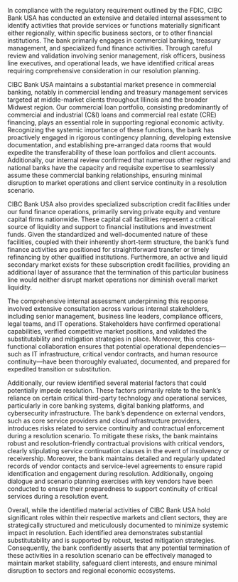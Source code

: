 In compliance with the regulatory requirement outlined by the FDIC, CIBC Bank USA has conducted an extensive and detailed internal assessment to identify activities that provide services or functions materially significant either regionally, within specific business sectors, or to other financial institutions. The bank primarily engages in commercial banking, treasury management, and specialized fund finance activities. Through careful review and validation involving senior management, risk officers, business line executives, and operational leads, we have identified critical areas requiring comprehensive consideration in our resolution planning.

CIBC Bank USA maintains a substantial market presence in commercial banking, notably in commercial lending and treasury management services targeted at middle-market clients throughout Illinois and the broader Midwest region. Our commercial loan portfolio, consisting predominantly of commercial and industrial (C&I) loans and commercial real estate (CRE) financing, plays an essential role in supporting regional economic activity. Recognizing the systemic importance of these functions, the bank has proactively engaged in rigorous contingency planning, developing extensive documentation, and establishing pre-arranged data rooms that would expedite the transferability of these loan portfolios and client accounts. Additionally, our internal review confirmed that numerous other regional and national banks have the capacity and requisite expertise to seamlessly assume these commercial banking relationships, ensuring minimal disruption to market operations and client service continuity in a resolution scenario.

CIBC Bank USA also provides specialized subscription credit facilities under our fund finance operations, primarily serving private equity and venture capital firms nationwide. These capital call facilities represent a critical source of liquidity and support to financial institutions and investment funds. Given the standardized and well-documented nature of these facilities, coupled with their inherently short-term structure, the bank’s fund finance activities are positioned for straightforward transfer or timely refinancing by other qualified institutions. Furthermore, an active and liquid secondary market exists for these subscription credit facilities, providing an additional layer of assurance that the termination of this particular business line would neither disrupt market operations nor diminish overall market liquidity.

The comprehensive internal assessment underpinning this response involved extensive consultation across various internal stakeholders, including senior management, business line leaders, compliance officers, legal teams, and IT operations. Stakeholders have confirmed operational capabilities, verified competitive market positions, and validated the substitutability and mitigation strategies in place. Moreover, this cross-functional collaboration ensures that potential operational dependencies—such as IT infrastructure, critical vendor contracts, and human resource continuity—have been thoroughly evaluated, documented, and prepared for expedited transition or substitution.

Additionally, our review identified several material factors that could potentially impede resolution. These factors primarily relate to the bank’s reliance on certain critical third-party technology and operational services, particularly in core banking systems, digital banking platforms, and cybersecurity infrastructure. The bank’s dependence on external vendors, such as core service providers and cloud infrastructure providers, introduces risks related to service continuity and contractual enforcement during a resolution scenario. To mitigate these risks, the bank maintains robust and resolution-friendly contractual provisions with critical vendors, clearly stipulating service continuation clauses in the event of insolvency or receivership. Moreover, the bank maintains detailed and regularly updated records of vendor contacts and service-level agreements to ensure rapid identification and engagement during resolution. Additionally, ongoing dialogue and scenario planning exercises with key vendors have been conducted to ensure their preparedness to support continuity of critical services during a resolution event.

Overall, while the identified material activities of CIBC Bank USA hold significant roles within their respective markets and client sectors, they are strategically structured and meticulously documented to minimize systemic impact in resolution. Each identified area demonstrates substantial substitutability and is supported by robust, tested mitigation strategies. Consequently, the bank confidently asserts that any potential termination of these activities in a resolution scenario can be effectively managed to maintain market stability, safeguard client interests, and ensure minimal disruption to sectors and regional economic ecosystems.

